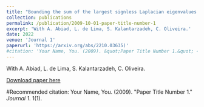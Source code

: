 ```yaml
---
title: "Bounding the sum of the largest signless Laplacian eigenvalues of a graph"
collection: publications
permalink: /publication/2009-10-01-paper-title-number-1
excerpt: 'With A. Abiad, L. de Lima, S. Kalantarzadeh, C. Oliveira.'
date: 2022
venue: 'Journal 1'
paperurl: 'https://arxiv.org/abs/2210.03635)'
#citation: 'Your Name, You. (2009). &quot;Paper Title Number 1.&quot; <i>Journal 1</i>. 1(1).'
---
```

With A. Abiad, L. de Lima, S. Kalantarzadeh, C. Oliveira.

[Download paper here](https://arxiv.org/abs/2210.03635)

#Recommended citation: Your Name, You. (2009). "Paper Title Number 1." <i>Journal 1</i>. 1(1).

